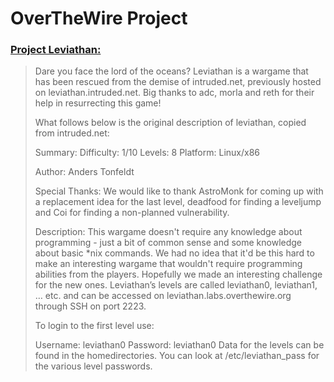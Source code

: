 # OverTheWire Project

### [Project Leviathan:](http://overthewire.org/wargames/leviathan/)

> Dare you face the lord of the oceans?
> Leviathan is a wargame that has been rescued from the demise of intruded.net, previously hosted on leviathan.intruded.net. Big thanks to adc, morla and reth for their help in resurrecting this game!
>
> What follows below is the original description of leviathan, copied from intruded.net:
>
> Summary:
> Difficulty:     1/10
> Levels:         8
> Platform:   Linux/x86
>
> Author:
> Anders Tonfeldt
>
> Special Thanks:
> We would like to thank AstroMonk for coming up with a replacement idea for the last level,
> deadfood for finding a leveljump and Coi for finding a non-planned vulnerability.
>
> Description:
> This wargame doesn't require any knowledge about programming - just a bit of common
> sense and some knowledge about basic \*nix commands. We had no idea that it'd be this
> hard to make an interesting wargame that wouldn't require programming abilities from
> the players. Hopefully we made an interesting challenge for the new ones.
> Leviathan’s levels are called leviathan0, leviathan1, … etc. and can be accessed on leviathan.labs.overthewire.org through SSH on port 2223.
>
> To login to the first level use:
>
> Username: leviathan0
> Password: leviathan0
> Data for the levels can be found in the homedirectories. You can look at /etc/leviathan_pass for the various level passwords.
